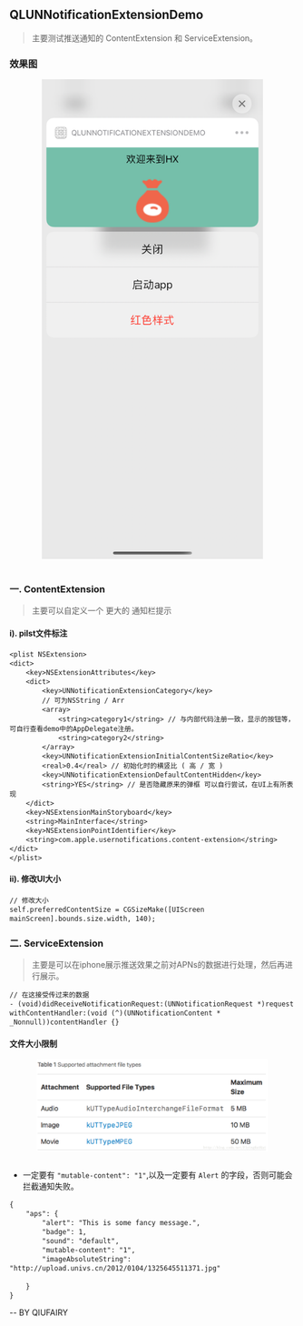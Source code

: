## QLUNNotificationExtensionDemo
> 主要测试推送通知的 ContentExtension 和 ServiceExtension。
> 

### 效果图

<div align = "center">
<img src = "./Image/content.png" width = "390" height = "844" alt = "" align =center /> </div>
<br>

### 一. ContentExtension
 
 > 主要可以自定义一个 更大的 通知栏提示
 
#### i). pilst文件标注

```
<plist NSExtension>
<dict>
	<key>NSExtensionAttributes</key>
	<dict>
		<key>UNNotificationExtensionCategory</key>
		// 可为NSString / Arr
		<array>
			<string>category1</string> // 与内部代码注册一致，显示的按钮等，可自行查看demo中的AppDelegate注册。
			<string>category2</string>
		</array>
		<key>UNNotificationExtensionInitialContentSizeRatio</key>
		<real>0.4</real> // 初始化时的横竖比 ( 高 / 宽 )
		<key>UNNotificationExtensionDefaultContentHidden</key>
		<string>YES</string> // 是否隐藏原来的弹框 可以自行尝试，在UI上有所表现
	</dict>
	<key>NSExtensionMainStoryboard</key>
	<string>MainInterface</string>
	<key>NSExtensionPointIdentifier</key>
	<string>com.apple.usernotifications.content-extension</string>
</dict>
</plist>

```

#### ii). 修改UI大小

```
// 修改大小
self.preferredContentSize = CGSizeMake([UIScreen mainScreen].bounds.size.width, 140);
```

### 二. ServiceExtension
 
 > 主要是可以在iphone展示推送效果之前对APNs的数据进行处理，然后再进行展示。
 
 ```
 // 在这接受传过来的数据
 - (void)didReceiveNotificationRequest:(UNNotificationRequest *)request withContentHandler:(void (^)(UNNotificationContent * _Nonnull))contentHandler {}
 ```
 
#### 文件大小限制
<div align = "center">
<img src = "./Image/extension_type.png" width = "408" height = "162" alt = "" align =center /> </div>
<br>

- 一定要有 `"mutable-content": "1"`,以及一定要有 `Alert` 的字段，否则可能会拦截通知失败。

```
{
    "aps": {
        "alert": "This is some fancy message.",
        "badge": 1,
        "sound": "default",
        "mutable-content": "1",
        "imageAbsoluteString": "http://upload.univs.cn/2012/0104/1325645511371.jpg"

    }
}
```

--
BY QIUFAIRY